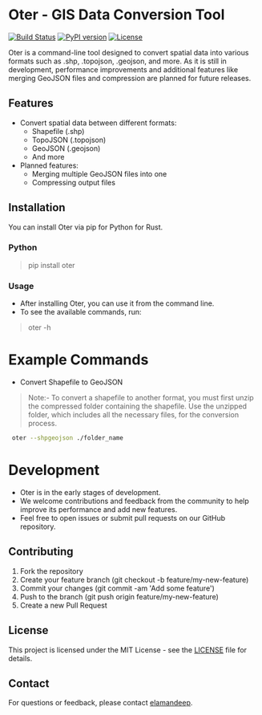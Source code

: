 # Oter - GIS Data Conversion Tool

[![Build Status](https://img.shields.io/github/actions/workflow/status/elamandeep/oter/CI.yml?branch=main)](https://github.com/elamandeep/oter/actions)
[![PyPI version](https://img.shields.io/pypi/v/oter)](https://pypi.org/project/oter/)
[![License](https://img.shields.io/github/license/elamandeep/oter)](https://github.com/elamandeep/oter/blob/main/LICENSE)

Oter is a command-line tool designed to convert spatial data into various formats such as .shp, .topojson, .geojson, and more. As it is still in development, performance improvements and additional features like merging GeoJSON files and compression are planned for future releases.

## Features

- Convert spatial data between different formats:
  - Shapefile (.shp)
  - TopoJSON (.topojson)
  - GeoJSON (.geojson)
  - And more
- Planned features:
  - Merging multiple GeoJSON files into one
  - Compressing output files

## Installation

You can install Oter via pip for Python  for Rust.

### Python

> pip install oter



### Usage

- After installing Oter, you can use it from the command line.
- To see the available commands, run:


> oter -h

# Example Commands

- Convert Shapefile to GeoJSON

> Note:- To convert a shapefile to another format, you must first unzip the compressed folder  containing the shapefile. Use the unzipped folder, which includes all the necessary files, for the conversion process.

```bash
 oter --shpgeojson ./folder_name
 ```


# Development
- Oter is in the early stages of development. 
- We welcome contributions and feedback from the community to help improve its performance and add new features.
-  Feel free to open issues or submit pull requests on our GitHub repository.

## Contributing

1. Fork the repository
2. Create your feature branch (git checkout -b feature/my-new-feature)
3. Commit your changes (git commit -am 'Add some feature')
4. Push to the branch (git push origin feature/my-new-feature)
5. Create a new Pull Request

## License

This project is licensed under the MIT License - see the [LICENSE](LICENSE) file for details.

## Contact

For questions or feedback, please contact [elamandeep](mailto:deep.aman6174@gmail.com).